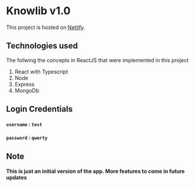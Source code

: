 # Knowlib v1.0

This project is hosted on  [Netlify](https://knowlib.netlify.app/).

## Technologies used
The follwing the concepts in ReactJS that were implemented in this project
1. React with Typescript
2. Node
3. Express
4. MongoDb

## Login Credentials

#### `username` : `test`
#### `password` : `qwerty`


## Note
#### This is just an initial version of the app. More features to come in future updates